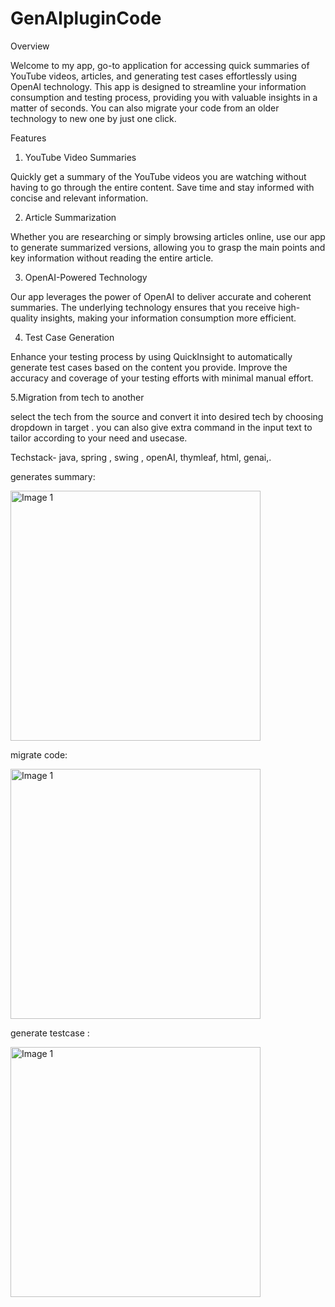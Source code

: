 # GenAIpluginCode

Overview

Welcome to my app,  go-to application for accessing quick summaries of YouTube videos, articles, and generating test cases effortlessly using OpenAI technology. This app is designed to streamline your information consumption and testing process, providing you with valuable insights in a matter of seconds. You can also migrate your code from an older technology to new one by just one click.

Features
1. YouTube Video Summaries
   
Quickly get a summary of the YouTube videos you are watching without having to go through the entire content. Save time and stay informed with concise and relevant information.

2. Article Summarization

Whether you are researching or simply browsing articles online, use our app to generate summarized versions, allowing you to grasp the main points and key information without reading the entire article.

3. OpenAI-Powered Technology
 
Our app leverages the power of OpenAI to deliver accurate and coherent summaries. The underlying technology ensures that you receive high-quality insights, making your information consumption more efficient.

4. Test Case Generation

Enhance your testing process by using QuickInsight to automatically generate test cases based on the content you provide. Improve the accuracy and coverage of your testing efforts with minimal manual effort.

5.Migration from tech to another

select the tech from the source and convert it into desired tech by choosing dropdown in target . you can also give extra command in the input text to tailor according to 
your need and usecase.

Techstack- java, spring , swing , openAI, thymleaf, html, genai,.

generates summary:

<p align="left">
  <img src="https://github.com/sakshisingh301/GenAIpluginCode/assets/65009101/d6b16e7f-ddef-4443-9ccd-ae1786234a26" alt="Image 1" width="400px">
</p>

migrate code:

<p align="left">
  <img src="https://github.com/sakshisingh301/GenAIpluginCode/assets/65009101/0879b8b2-658c-4712-b0d1-5f8f57b1ec91" alt="Image 1" width="400px">
</p>

generate testcase :

<p align="left">
  <img src="https://github.com/sakshisingh301/GenAIpluginCode/assets/65009101/3d2a410b-f3d9-4848-80a3-8da5c3ae4dc0" alt="Image 1" width="400px">
</p>


